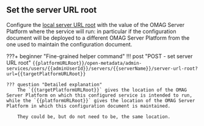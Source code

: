 <!-- SPDX-License-Identifier: CC-BY-4.0 -->
<!-- Copyright Contributors to the Egeria project. -->

## Set the server URL root

Configure the [local server URL root](/concepts/omag-server/#platform-url-root) with the value of the OMAG Server Platform where the service will run: in particular if the configuration document will be deployed to a different OMAG Server Platform from the one used to maintain the configuration document.

???+ beginner "Fine-grained helper command"
    !!! post "POST - set server URL root"
        ```
        {{platformURLRoot}}/open-metadata/admin-services/users/{{adminUserId}}/servers/{{serverName}}/server-url-root?url={{targetPlatformURLRoot}}
        ```
    
    ??? question "Detailed explanation"
        The `{{targetPlatformURLRoot}}` gives the location of the OMAG Server Platform on which this configured service is intended to run, while the `{{platformURLRoot}}` gives the location of the OMAG Server Platform in which this configuration document is maintained.
    
        They could be, but do not need to be, the same location.
    